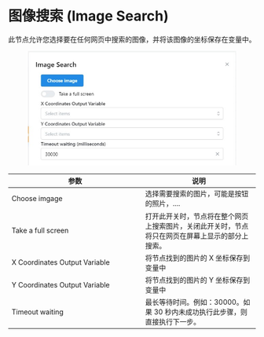 # 图像搜索 (Image Search)

此节点允许您选择要在任何网页中搜索的图像，并将该图像的坐标保存在变量中。

<figure><img src="../../.gitbook/assets/image (24).png" alt=""><figcaption></figcaption></figure>

<table><thead><tr><th width="258">参数</th><th>说明</th></tr></thead><tbody><tr><td>Choose imgage</td><td>选择需要搜索的图片，可能是按钮的照片，....</td></tr><tr><td>Take a full screen</td><td>打开此开关时，节点将在整个网页上搜索图片，关闭此开关时，节点将只在网页在屏幕上显示的部分上搜索。</td></tr><tr><td>X Coordinates Output Variable</td><td>将节点找到的图片的 X 坐标保存到变量中</td></tr><tr><td>Y Coordinates Output Variable</td><td>将节点找到的图片的 Y 坐标保存到变量中</td></tr><tr><td>Timeout waiting</td><td>最长等待时间。例如：30000。如果 30 秒内未成功执行此步骤，则直接执行下一步。</td></tr></tbody></table>
